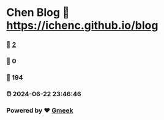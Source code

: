 # Chen Blog :link: https://ichenc.github.io/blog 
### :page_facing_up: [2](https://ichenc.github.io/blog/tag.html) 
### :speech_balloon: 0 
### :hibiscus: 194 
### :alarm_clock: 2024-06-22 23:46:46 
### Powered by :heart: [Gmeek](https://github.com/Meekdai/Gmeek)
